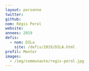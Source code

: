 ```yaml
---
layout: personne
twitter: 
github: 
nom: Régis Perol
website:
annees: 2019
defis: 
  - nom: DILa
    site: /defis/2019/DILA.html
profil: Mentor
images: 
  - /img/communaute/regis-perol.jpg
---
```


